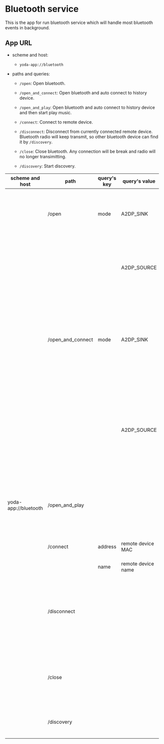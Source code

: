 # Bluetooth service

  This is the app for run bluetooth service which will handle most bluetooth events in background.

## App URL

* scheme and host:

  * `yoda-app://bluetooth`

* paths and queries:

  * `/open`: Open bluetooth.

  * `/open_and_connect`: Open bluetooth and auto connect to history device.

  * `/open_and_play`: Open bluetooth and auto connect to history device and then start play music.

  * `/connect`: Connect to remote device.

  * `/disconnect`: Disconnect from currently connected remote device. Bluetooth radio will keep transmit, so other bluetooth device can find it by `/discovery`.

  * `/close`: Close bluetooth. Any connection will be break and radio will no longer transimitting.

  * `/discovery`: Start discovery.

|scheme and host|path|query's key|query's value|remark|
|---|---|---|---|---|
||/open|mode|A2DP_SINK|Open bluetooth at SINK mode. It will auto connect to history device if has.|
||||A2DP_SOURCE|Open bluetooth at SOURCE mode. It will auto connect to history device if has.
||/open_and_connect|mode|A2DP_SINK|Open bluetooth at SINK mode and auto connect to history device. The diff from `/open` is has a failed TTS if cannot connect to history device.|
||||A2DP_SOURCE|Open bluetooth at SOURCE mode and auto connect to history device. The diff from `/open` is has a failed TTS if cannot connect to history device.|
|yoda-app://bluetooth|/open_and_play|||Open bluetooth at SINK mode and auto connect to history device and then start play music.|
||/connect|address|remote device MAC|Try connect to specified remote device.|
|||name|remote device name||
||/disconnect|||Disconnect from remote device. Bluetooth radio will keep transmit, so other bluetooth device can find it by `/discovery`.|
||/close|||Close bluetooth. Any connection will be break and radio will no longer transimitting.|
||/discovery|||Start discovery around other bluetooth device.|


